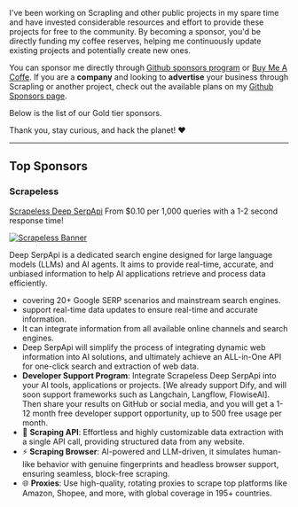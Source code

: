 I've been working on Scrapling and other public projects in my spare time and have invested considerable resources and effort to provide these projects for free to the community. By becoming a sponsor, you'd be directly funding my coffee reserves, helping me continuously update existing projects and potentially create new ones.

You can sponsor me directly through [Github sponsors program](https://github.com/sponsors/D4Vinci) or [Buy Me A Coffe](https://buymeacoffee.com/d4vinci). If you are a **company** and looking to **advertise** your business through Scrapling or another project, check out the available plans on my [Github Sponsors page](https://github.com/sponsors/D4Vinci).

Below is the list of our Gold tier sponsors.

Thank you, stay curious, and hack the planet! ❤️

---

## Top Sponsors
### Scrapeless

[Scrapeless Deep SerpApi](https://www.scrapeless.com/en/product/deep-serp-api?utm_source=website&utm_medium=ads&utm_campaign=scraping&utm_term=d4vinci) From $0.10 per 1,000 queries with a 1-2 second response time! 

[![Scrapeless Banner](https://raw.githubusercontent.com/D4Vinci/Scrapling/main/images/scrapeless.jpg)](https://www.scrapeless.com/?utm_source=github&utm_medium=ads&utm_campaign=scraping&utm_term=D4Vinci)

Deep SerpApi is a dedicated search engine designed for large language models (LLMs) and AI agents. It aims to provide real-time, accurate, and unbiased information to help AI applications retrieve and process data efficiently.

- covering 20+ Google SERP scenarios and mainstream search engines.
- support real-time data updates to ensure real-time and accurate information.
- It can integrate information from all available online channels and search engines.
- Deep SerpApi will simplify the process of integrating dynamic web information into AI solutions, and ultimately achieve an ALL-in-One API for one-click search and extraction of web data.
- **Developer Support Program**: Integrate Scrapeless Deep SerpApi into your AI tools, applications or projects. [We already support Dify, and will soon support frameworks such as Langchain, Langflow, FlowiseAI]. Then share your results on GitHub or social media, and you will get a 1-12 month free developer support opportunity, up to 500 free usage per month.
- 🚀 **Scraping API**: Effortless and highly customizable data extraction with a single API call, providing structured data from any website.
- ⚡ **Scraping Browser**: AI-powered and LLM-driven, it simulates human-like behavior with genuine fingerprints and headless browser support, ensuring seamless, block-free scraping.
- 🌐 **Proxies**: Use high-quality, rotating proxies to scrape top platforms like Amazon, Shopee, and more, with global coverage in 195+ countries.
